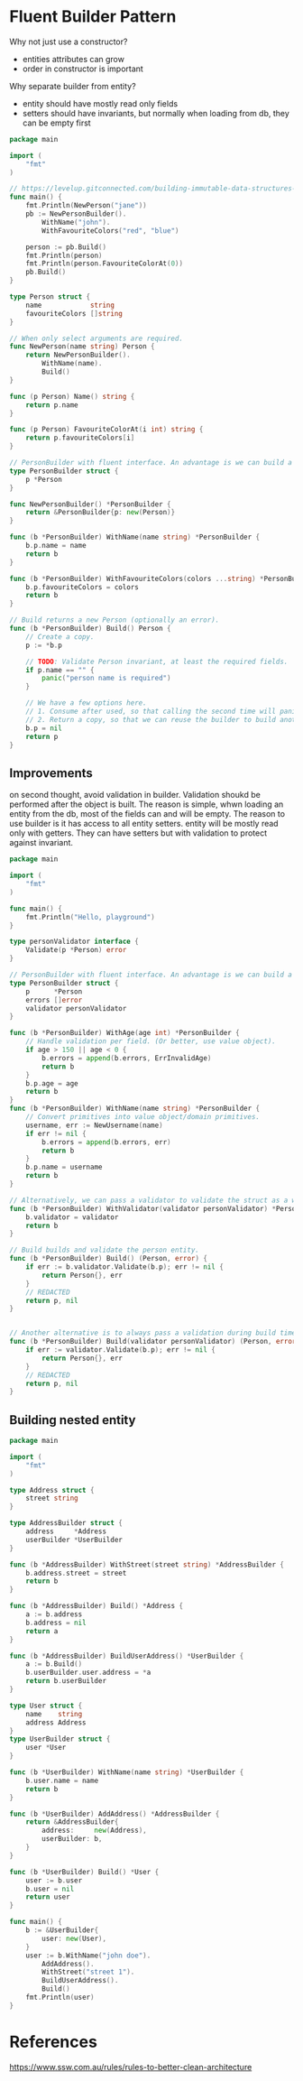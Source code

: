 # Fluent Builder Pattern

Why not just use a constructor?
- entities attributes can grow
- order in constructor is important

Why separate builder from entity?
- entity should have mostly read only fields
- setters should have invariants, but normally when loading from db, they can be empty first

```go
package main

import (
	"fmt"
)

// https://levelup.gitconnected.com/building-immutable-data-structures-in-go-56a1068c76b2
func main() {
	fmt.Println(NewPerson("jane"))
	pb := NewPersonBuilder().
		WithName("john").
		WithFavouriteColors("red", "blue")

	person := pb.Build()
	fmt.Println(person)
	fmt.Println(person.FavouriteColorAt(0))
	pb.Build()
}

type Person struct {
	name            string
	favouriteColors []string
}

// When only select arguments are required.
func NewPerson(name string) Person {
	return NewPersonBuilder().
		WithName(name).
		Build()
}

func (p Person) Name() string {
	return p.name
}

func (p Person) FavouriteColorAt(i int) string {
	return p.favouriteColors[i]
}

// PersonBuilder with fluent interface. An advantage is we can build a valid person without passing all arguments to the constructor.
type PersonBuilder struct {
	p *Person
}

func NewPersonBuilder() *PersonBuilder {
	return &PersonBuilder{p: new(Person)}
}

func (b *PersonBuilder) WithName(name string) *PersonBuilder {
	b.p.name = name
	return b
}

func (b *PersonBuilder) WithFavouriteColors(colors ...string) *PersonBuilder {
	b.p.favouriteColors = colors
	return b
}

// Build returns a new Person (optionally an error).
func (b *PersonBuilder) Build() Person {
	// Create a copy.
	p := *b.p

	// TODO: Validate Person invariant, at least the required fields.
	if p.name == "" {
		panic("person name is required")
	}

	// We have a few options here.
	// 1. Consume after used, so that calling the second time will panic.
	// 2. Return a copy, so that we can reuse the builder to build another person after modifying other withers.
	b.p = nil
	return p
}
```

## Improvements

on second thought, avoid validation in builder. Validation shoukd be performed after the object is built. The reason is simple, whwn loading an entity from the db, most of the fields can and will be empty. The reason to use builder is it has access to all entity setters. entity will be mostly read only with getters. They can have setters but with validation to protect against invariant.
```go
package main

import (
	"fmt"
)

func main() {
	fmt.Println("Hello, playground")
}

type personValidator interface {
	Validate(p *Person) error
}

// PersonBuilder with fluent interface. An advantage is we can build a valid person without passing all arguments to the constructor.
type PersonBuilder struct {
	p      *Person
	errors []error
	validator personValidator
}

func (b *PersonBuilder) WithAge(age int) *PersonBuilder {
	// Handle validation per field. (Or better, use value object).
	if age > 150 || age < 0 {
		b.errors = append(b.errors, ErrInvalidAge)
		return b
	}
	b.p.age = age
	return b
}
func (b *PersonBuilder) WithName(name string) *PersonBuilder {
	// Convert primitives into value object/domain primitives.
	username, err := NewUsername(name)
	if err != nil {
		b.errors = append(b.errors, err)
		return b
	}
	b.p.name = username
	return b
}

// Alternatively, we can pass a validator to validate the struct as a whole.
func (b *PersonBuilder) WithValidator(validator personValidator) *PersonBuilder {
	b.validator = validator
	return b
}

// Build builds and validate the person entity.
func (b *PersonBuilder) Build() (Person, error) {
	if err := b.validator.Validate(b.p); err != nil {
		return Person{}, err
	}
	// REDACTED
	return p, nil
}


// Another alternative is to always pass a validation during build time.
func (b *PersonBuilder) Build(validator personValidator) (Person, error) {
	if err := validator.Validate(b.p); err != nil {
		return Person{}, err
	}
	// REDACTED
	return p, nil
}
```
## Building nested entity

```go
package main

import (
	"fmt"
)

type Address struct {
	street string
}

type AddressBuilder struct {
	address     *Address
	userBuilder *UserBuilder
}

func (b *AddressBuilder) WithStreet(street string) *AddressBuilder {
	b.address.street = street
	return b
}

func (b *AddressBuilder) Build() *Address {
	a := b.address
	b.address = nil
	return a
}

func (b *AddressBuilder) BuildUserAddress() *UserBuilder {
	a := b.Build()
	b.userBuilder.user.address = *a
	return b.userBuilder
}

type User struct {
	name    string
	address Address
}
type UserBuilder struct {
	user *User
}

func (b *UserBuilder) WithName(name string) *UserBuilder {
	b.user.name = name
	return b
}

func (b *UserBuilder) AddAddress() *AddressBuilder {
	return &AddressBuilder{
		address:     new(Address),
		userBuilder: b,
	}
}

func (b *UserBuilder) Build() *User {
	user := b.user
	b.user = nil
	return user
}

func main() {
	b := &UserBuilder{
		user: new(User),
	}
	user := b.WithName("john doe").
		AddAddress().
		WithStreet("street 1").
		BuildUserAddress().
		Build()
	fmt.Println(user)
}
```
# References
https://www.ssw.com.au/rules/rules-to-better-clean-architecture


